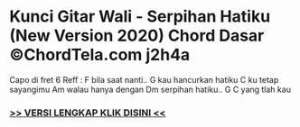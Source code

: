 
 # Kunci Gitar Wali - Serpihan Hatiku (New Version 2020) Chord Dasar ©ChordTela.com j2h4a


Capo di fret 6 Reff : F bila saat nanti.. G kau hancurkan hatiku C ku tetap sayangimu Am walau hanya dengan Dm serpihan hatiku.. G C yang tlah kau

###  <a href="https://shortlighzx.web.app?sq=Kunci Gitar Wali - Serpihan Hatiku (New Version 2020) Chord Dasar ©ChordTela.com"> >> VERSI LENGKAP KLIK DISINI << </a>

